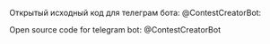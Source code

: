 Открытый исходный код для телеграм бота: @ContestCreatorBot:

Open source code for telegram bot: @ContestCreatorBot
